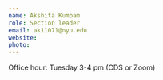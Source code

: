 ```yaml
---
name: Akshita Kumbam 
role: Section leader
email: ak11071@nyu.edu
website:  
photo: 
---
```


Office hour: Tuesday 3-4 pm (CDS or Zoom)
